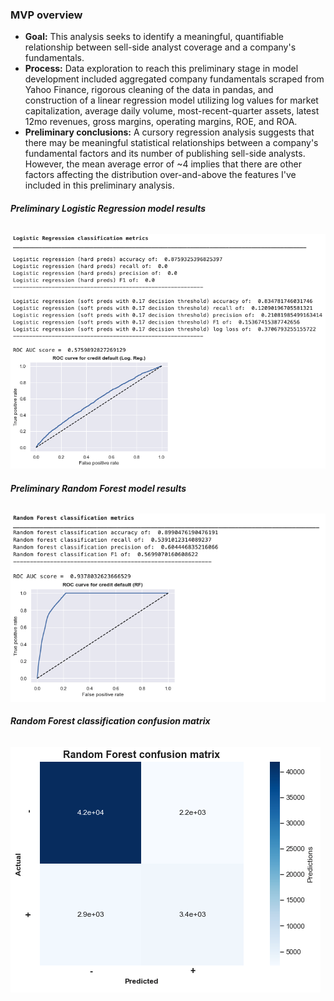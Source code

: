 ### **MVP overview**
* **Goal:** This analysis seeks to identify a meaningful, quantifiable relationship between sell-side analyst coverage and a company's fundamentals.
* **Process:** Data exploration to reach this preliminary stage in model development included aggregated company fundamentals scraped from Yahoo Finance, rigorous cleaning of the data in pandas, and construction of a linear regression model utilizing log values for market capitalization, average daily volume, most-recent-quarter assets, latest 12mo revenues, gross margins, operating margins, ROE, and ROA.   
* **Preliminary conclusions:** A cursory regression analysis suggests that there may be meaningful statistical relationships between a company's fundamental factors and its number of publishing sell-side analysts. However, the mean average error of ~4 implies that there are other factors affecting the distribution over-and-above the features I've included in this preliminary analysis.  

###### **Preliminary Logistic Regression model results**
![log_reg](https://github.com/reiffs/20210903_Reiff_Metis_Classification_Project/blob/main/graphics/lr_metrics.png)

###### **Preliminary Random Forest model results**
![rf](https://github.com/reiffs/20210903_Reiff_Metis_Classification_Project/blob/main/graphics/rf_metrics.png)

###### **Random Forest classification confusion matrix**
![rf_confusion](https://github.com/reiffs/20210903_Reiff_Metis_Classification_Project/blob/main/graphics/rf_confusion.png)
